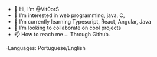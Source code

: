 - 👋 Hi, I’m @Vit0orS
- 👀 I’m interested in web programming, java, C,
- 🌱 I’m currently learning Typescript, React, Angular, Java
- 💞️ I’m looking to collaborate on cool projects
- 📫 How to reach me ... Through Github.

-Languages: Portuguese/English

<!---
Vit0orS/Vit0orS is a ✨ special ✨ repository because its `README.md` (this file) appears on your GitHub profile.
You can click the Preview link to take a look at your changes.
--->
